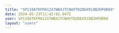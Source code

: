 ```yaml
---
title: "SP119ATKFM412X7WB4JTCNHVT02D6X919BZHPQR69"
date: 2024-05-23T11:42:02.947Z
user: SP119ATKFM412X7WB4JTCNHVT02D6X919BZHPQR69
layout: "users"
---
```

    